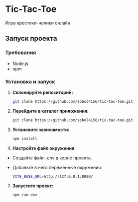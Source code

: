 # Tic-Tac-Toe

Игра крестики-нолики онлайн

## Запуск проекта

### Требования
- Node.js
- npm

### Установка и запуск

1. **Склонируйте репозиторий:**
   ```bash
   git clone https://github.com/sobol4156/tic-tac-toe.git
   
2. **Перейдите в каталог приложения:**
   ```bash
   git clone https://github.com/sobol4156/tic-tac-toe.git
   
3. **Установите зависимости:**
   ```bash
   npm install
   
5. **Настройте файл окружения:**
 - Создайте файл .env в корне проекта.
- Добавьте в него переменные окружения:
  
   ```bash
   VITE_BASE_URL=http://127.0.0.1:8000/
   

7. **Запустите проект:**
   
   ```bash
   npm run dev

